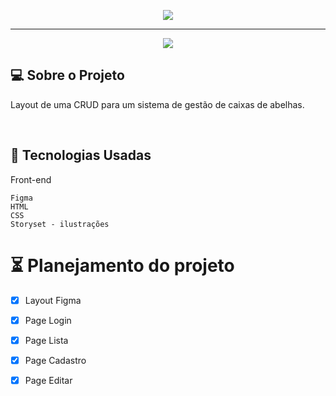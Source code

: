 <p align="center">
  <img width="auto" height="auto"  src="https://user-images.githubusercontent.com/46323667/150590544-4df3ada3-1bef-42cd-9e34-daf0c8fcccbf.png">
</p>
<hr>


<p align="center">
  <img max-width="auto" height="auto"  src="https://user-images.githubusercontent.com/46323667/150592095-9aac5bd6-fdfb-4e32-8d44-f974092fc003.png">
</p>



## 💻  Sobre o Projeto
Layout de uma CRUD para um sistema de gestão de caixas de abelhas.

<br>


## :rocket: Tecnologias Usadas
Front-end 
```
Figma
HTML
CSS 
Storyset - ilustrações 

```
# :hourglass_flowing_sand: Planejamento do projeto

- [x] Layout Figma 
- [x] Page Login
- [x] Page Lista
- [x] Page Cadastro
- [x] Page Editar




